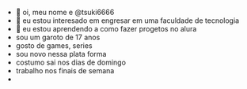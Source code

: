 - 👋 oi, meu nome e @tsuki6666
- 👀 eu estou interesado em engresar em uma faculdade de tecnologia
- 🌱 eu estou aprendendo a como fazer progetos no alura
- sou um garoto de 17 anos
- gosto de games, series
- sou novo nessa plata forma
- costumo sai nos dias de domingo
-  trabalho nos finais de semana
- 

<!---
tsuki6666/tsuki6666 is a ✨ special ✨ repository because its `README.md` (this file) appears on your GitHub profile.
You can click the Preview link to take a look at your changes.
--->
